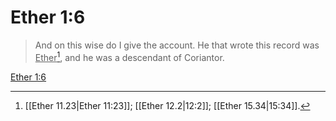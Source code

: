 # Ether 1:6

> And on this wise do I give the account. He that wrote this record was <u>Ether</u>[^a], and he was a descendant of Coriantor.

[Ether 1:6](https://www.churchofjesuschrist.org/study/scriptures/bofm/ether/1?lang=eng&id=p6#p6)


[^a]: [[Ether 11.23|Ether 11:23]]; [[Ether 12.2|12:2]]; [[Ether 15.34|15:34]].  
